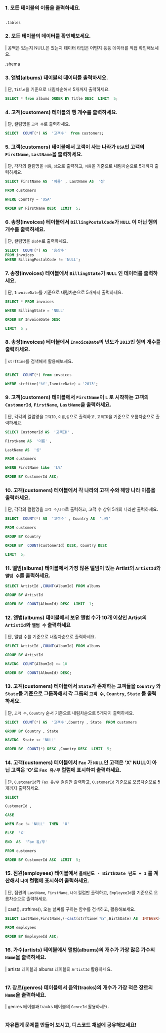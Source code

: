 
### 1. 모든 테이블의 이름을 출력하세요.

```sql'

.tables

```

  

### 2. 모든 테이블의 데이터를 확인해보세요.

| 공백은 있는지 NULL은 있는지 데이터 타입은 어떤지 등등 데이터를 직접 확인해보세요.

.shema

  
  

### 3. 앨범(albums) 테이블의 데이터를 출력하세요.

| 단, `Title`을 기준으로 내림차순해서 5개까지 출력하세요.

```sql
SELECT * from albums ORDER BY Title DESC  LIMIT  5;
```

  

### 4. 고객(customers) 테이블의 행 개수를 출력하세요.

| 단, 컬럼명을 `고객 수`로 출력하세요.

```sql
SELECT  COUNT(*) AS  '고객수'  from customers;
```

  

### 5. 고객(customers) 테이블에서 고객이 사는 나라가 `USA`인 고객의 `FirstName`, `LastName`을 출력하세요.

| 단, 각각의 컬럼명을 `이름`, `성`으로 출력하고, `이름`을 기준으로 내림차순으로 5개까지 출력하세요.

```sql
SELECT FirstName AS  '이름' , LastName AS  '성'

FROM customers

WHERE Country = 'USA'

ORDER BY FirstName DESC  LIMIT  5;
```

  

### 6. 송장(invoices) 테이블에서 `BillingPostalCode`가 `NULL` 이 아닌 행의 개수를 출력하세요.

| 단, 컬렴명을 `송장수`로 출력하세요.

```sql
SELECT  COUNT(*) AS  '송장수'  
FROM invoices 
WHERE BillingPostalCode != 'NULL';
```

  

### 7. 송장(invoices) 테이블에서 `BillingState`가 `NULL` 인 데이터를 출력하세요.

| 단, `InvoiceDate`를 기준으로 내림차순으로 5개까지 출력하세요.

```sql
SELECT * FROM invoices

WHERE BillingState = 'NULL'

ORDER BY InvoiceDate DESC

LIMIT  5 ;
```

  

### 8. 송장(invoices) 테이블에서 `InvoiceDate`의 년도가 `2013`인 행의 개수를 출력하세요.

| `strftime`를 검색해서 활용해보세요.

```sql

SELECT  COUNT(*) from invoices

WHERE strftime('%Y',InvoiceDate) = '2013';
```

  

### 9. 고객(customers) 테이블에서 `FirstName`이 `L` 로 시작하는 고객의 `CustomerId`, `FirstName`, `LastName`을 출력하세요.

| 단, 각각의 컬럼명을 `고객ID`, `이름`,`성`으로 출력하고, `고객ID`을 기준으로 오름차순으로 출력하세요.

```sql
SELECT CustomerId AS  '고객ID' ,

FirstName AS  '이름' ,

LastName AS  '성'

FROM customers

WHERE FirstName like  'L%'

ORDER BY CustomerId ASC;
```

  

### 10. 고객(customers) 테이블에서 각 나라의 고객 수와 해당 나라 이름을 출력하세요.

| 단, 각각의 컬렴명을 `고객 수`,`나라`로 출력하고, 고객 수 상위 5개의 나라만 출력하세요.

```sql
SELECT  COUNT(*) AS  '고객수' , Country AS  '나라'

FROM customers

GROUP BY Country

ORDER BY  COUNT(CustomerId) DESC, Country DESC

LIMIT  5;
```

  

### 11. 앨범(albums) 테이블에서 가장 많은 앨범이 있는 Artist의 `ArtistId`와 `앨범 수`를 출력하세요.

```sql
SELECT ArtistId ,COUNT(AlbumId) FROM albums

GROUP BY ArtistId

ORDER BY  COUNT(AlbumId) DESC  LIMIT  1;
```

  

### 12. 앨범(albums) 테이블에서 보유 앨범 수가 10개 이상인 Artist의 `ArtistId`와 `앨범 수` 출력하세요

| 단, 앨범 수를 기준으로 내림차순으로 출력하세요.

```sql
SELECT ArtistId ,COUNT(AlbumId) FROM albums

GROUP BY ArtistId

HAVING  COUNT(AlbumId) >= 10

ORDER BY  COUNT(AlbumId) DESC;
```

  

### 13. 고객(customers) 테이블에서 `State`가 존재하는 고객들을 `Country` 와 `State`를 기준으로 그룹화해서 각 그룹의 `고객 수`, `Country`, `State` 를 출력하세요.

| 단, `고객 수`, `Country` 순서 기준으로 내림차순으로 5개까지 출력하세요.

```sql
SELECT  COUNT(*) AS  '고객수',Country , State  FROM customers

GROUP BY Country , State

HAVING  State <> 'NULL'

ORDER BY  COUNT(*) DESC ,Country DESC  LIMIT  5;
```

  

### 14. 고객(customers) 테이블에서 `Fax` 가 `NULL`인 고객은 'X' NULL이 아닌 고객은 'O'로 `Fax 유/무` 컬럼에 표시하여 출력하세요.

| 단, `CustomerId`와 `Fax 유/무` 컬럼만 출력하고, `CustomerId` 기준으로 오름차순으로 5개까지 출력하세요.

```sql
SELECT

CustomerId ,

CASE

WHEN Fax != 'NULL'  THEN  'O'

ELSE  'X'

END  AS  'Fax 유/무'

FROM customers

ORDER BY CustomerId ASC  LIMIT  5;
```

  

### 15. 점원(employees) 테이블에서 `올해년도 - BirthDate 년도 + 1` 를 계산해서 `나이` 컬럼에 표시하여 출력하세요.

| 단, 점원의 `LastName`, `FirstName`, `나이` 컬럼만 출력하고, `EmployeeId`를 기준으로 오름차순으로 출력하세요.

  

| cast(), strftime(), 오늘 날짜를 구하는 함수를 검색하고, 활용해보세요.

```sql
SELECT LastName,FirstName,(-cast(strftime('%Y',BirthDate) AS  INTEGER) + cast(strftime('%Y','now') AS  INTEGER) + 1) AS  '나이'

FROM employees

ORDER BY EmployeeId ASC;
```

  

### 16. 가수(artists) 테이블에서 앨범(albums)의 개수가 가장 많은 가수의 `Name`을 출력하세요.

| artists 테이블과 albums 테이블의 `ArtistId` 활용하세요.

```sql

```

  

### 17. 장르(genres) 테이블에서 음악(tracks)의 개수가 가장 적은 장르의 `Name`을 출력하세요.

| genres 테이블과 tracks 테이블의 `GenreId` 활용하세요.

```sql

```

  
  

### 자유롭게 문제를 만들어 보시고, 디스코드 채널에 공유해보세요!